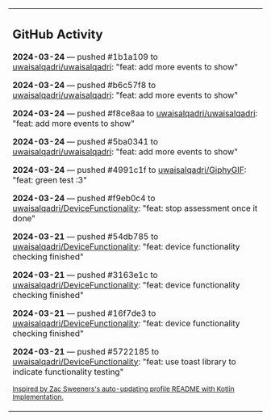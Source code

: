 <table><tr><td valign="top" width="100%">    

## GitHub Activity

**2024-03-24** — pushed #1b1a109 to [uwaisalqadri/uwaisalqadri](https://github.com/uwaisalqadri/uwaisalqadri): "feat: add more events to show"

**2024-03-24** — pushed #b6c57f8 to [uwaisalqadri/uwaisalqadri](https://github.com/uwaisalqadri/uwaisalqadri): "feat: add more events to show"

**2024-03-24** — pushed #f8ce8aa to [uwaisalqadri/uwaisalqadri](https://github.com/uwaisalqadri/uwaisalqadri): "feat: add more events to show"

**2024-03-24** — pushed #5ba0341 to [uwaisalqadri/uwaisalqadri](https://github.com/uwaisalqadri/uwaisalqadri): "feat: add more events to show"

**2024-03-24** — pushed #4991c1f to [uwaisalqadri/GiphyGIF](https://github.com/uwaisalqadri/GiphyGIF): "feat: green test :3"

**2024-03-24** — pushed #f9eb0c4 to [uwaisalqadri/DeviceFunctionality](https://github.com/uwaisalqadri/DeviceFunctionality): "feat: stop assessment once it done"

**2024-03-21** — pushed #54db785 to [uwaisalqadri/DeviceFunctionality](https://github.com/uwaisalqadri/DeviceFunctionality): "feat: device functionality checking finished"

**2024-03-21** — pushed #3163e1c to [uwaisalqadri/DeviceFunctionality](https://github.com/uwaisalqadri/DeviceFunctionality): "feat: device functionality checking finished"

**2024-03-21** — pushed #16f7de3 to [uwaisalqadri/DeviceFunctionality](https://github.com/uwaisalqadri/DeviceFunctionality): "feat: device functionality checking finished"

**2024-03-21** — pushed #5722185 to [uwaisalqadri/DeviceFunctionality](https://github.com/uwaisalqadri/DeviceFunctionality): "feat: use toast library to indicate functionality testing"
                
<sub><a href="https://github.com/ZacSweers/ZacSweers/">Inspired by Zac Sweeners's auto-updating profile README with Kotlin Implementation.</a></sub>
        